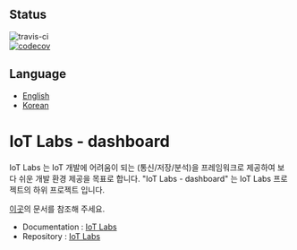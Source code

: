 ## Status
![travis-ci](https://api.travis-ci.org/iot-labs/dashboard.svg?branch=master)  
[![codecov](https://codecov.io/gh/iot-labs/dashboard/branch/master/graph/badge.svg)](https://codecov.io/gh/iot-labs/dashboard)



## Language

* [English](https://github.com/iot-labs/dashboard)
* [Korean](https://github.com/iot-labs/dashboard/blob/master/README.kr.md)


# IoT Labs - dashboard

IoT Labs 는 IoT 개발에 어려움이 되는 (통신/저장/분석)을 프레임워크로 제공하여 보다 쉬운 개발 환경 제공을 목표로 합니다.
"IoT Labs - dashboard" 는 IoT Labs 프로젝트의 하위 프로젝트 입니다.

[이곳](https://github.com/iot-labs/communication)의 문서를 참조해 주세요.

* Documentation : [IoT Labs](https://github.com/iot-labs/communication)
* Repository : [IoT Labs](https://github.com/iot-labs)
